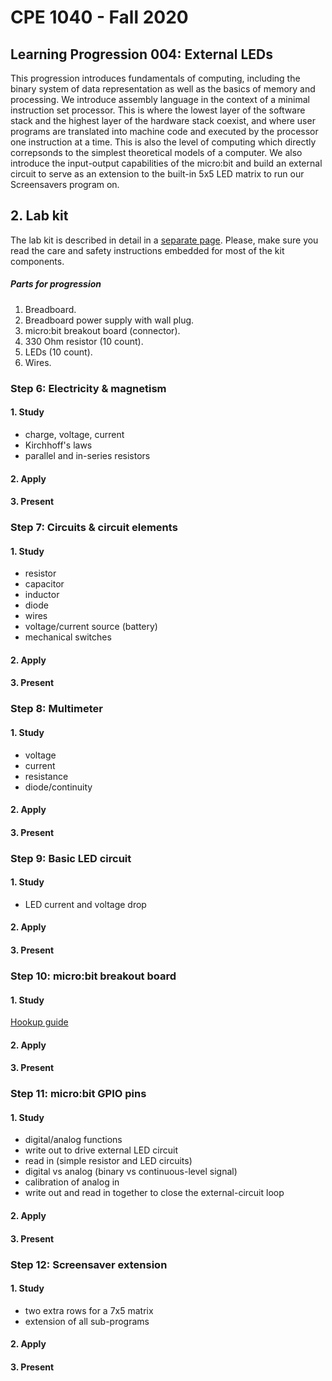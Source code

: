 # CPE 1040 - Fall 2020



## Learning Progression 004: External LEDs

This progression introduces fundamentals of computing, including the binary system of data representation as well as the basics of memory and processing. We introduce assembly language in the context of a minimal instruction set processor. This is where the lowest layer of the software stack and the highest layer of the hardware stack coexist, and where user programs are translated into machine code and executed by the processor one instruction at a time. This is also the level of computing which directly correpsonds to the simplest theoretical models of a computer. We also introduce the input-output capabilities of the micro:bit and build an external circuit to serve as an extension to the built-in 5x5 LED matrix to run our Screensavers program on.

## 2. Lab kit

The lab kit is described in detail in a [separate page](lab-kit.md). Please, make sure you read the care and safety instructions embedded for most of the kit components.    

##### Parts for progression  

1. Breadboard.  
2. Breadboard power supply with wall plug.  
3. micro:bit breakout board (connector).  
4. 330 Ohm resistor (10 count).  
5. LEDs (10 count).  
6. Wires.  

### Step 6: Electricity & magnetism

#### 1. Study

- charge, voltage, current  
- Kirchhoff's laws    
- parallel and in-series resistors  


#### 2. Apply

#### 3. Present

### Step 7: Circuits & circuit elements  

#### 1. Study

- resistor   
- capacitor   
- inductor   
- diode  
- wires  
- voltage/current source (battery)  
- mechanical switches  


#### 2. Apply

#### 3. Present

### Step 8: Multimeter  

#### 1. Study
- voltage  
- current  
- resistance  
- diode/continuity  

#### 2. Apply

#### 3. Present

### Step 9: Basic LED circuit  

#### 1. Study

- LED current and voltage drop  

#### 2. Apply

#### 3. Present

### Step 10: micro:bit breakout board

#### 1. Study

[Hookup guide](https://learn.sparkfun.com/tutorials/microbit-breakout-board-hookup-guide)  

#### 2. Apply

#### 3. Present

### Step 11: micro:bit GPIO pins

#### 1. Study

- digital/analog functions  
- write out to drive external LED circuit  
- read in (simple resistor and LED circuits)  
- digital vs analog (binary vs continuous-level signal)  
- calibration of analog in  
- write out and read in together to close the external-circuit loop  

#### 2. Apply

#### 3. Present

### Step 12: Screensaver extension   

#### 1. Study

- two extra rows for a 7x5 matrix   
- extension of all sub-programs  

#### 2. Apply

#### 3. Present




